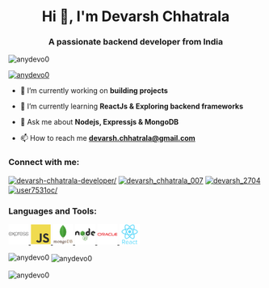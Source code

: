 <h1 align="center">Hi 👋, I'm Devarsh Chhatrala</h1>
<h3 align="center">A passionate backend developer from India</h3>

<p align="left"> <img src="https://komarev.com/ghpvc/?username=anydevo0&label=Profile%20views&color=0e75b6&style=flat" alt="anydevo0" /> </p>

<p align="left"> <a href="https://github.com/ryo-ma/github-profile-trophy"><img src="https://github-profile-trophy.vercel.app/?username=anydevo0" alt="anydevo0" /></a> </p>

- 🔭 I’m currently working on **building projects**

- 🌱 I’m currently learning **ReactJs & Exploring backend frameworks**

- 💬 Ask me about **Nodejs, Expressjs & MongoDB**

- 📫 How to reach me **devarsh.chhatrala@gmail.com**

<h3 align="left">Connect with me:</h3>
<p align="left">
<a href="https://linkedin.com/in/devarsh-chhatrala-developer/" target="blank"><img align="center" src="https://raw.githubusercontent.com/rahuldkjain/github-profile-readme-generator/master/src/images/icons/Social/linked-in-alt.svg" alt="devarsh-chhatrala-developer/" height="30" width="40" /></a>
<a href="https://instagram.com/devarsh_chhatrala_007" target="blank"><img align="center" src="https://raw.githubusercontent.com/rahuldkjain/github-profile-readme-generator/master/src/images/icons/Social/instagram.svg" alt="devarsh_chhatrala_007" height="30" width="40" /></a>
<a href="https://www.codechef.com/users/devarsh_2704" target="blank"><img align="center" src="https://cdn.jsdelivr.net/npm/simple-icons@3.1.0/icons/codechef.svg" alt="devarsh_2704" height="30" width="40" /></a>
<a href="https://www.leetcode.com/user7531oc/" target="blank"><img align="center" src="https://raw.githubusercontent.com/rahuldkjain/github-profile-readme-generator/master/src/images/icons/Social/leet-code.svg" alt="user7531oc/" height="30" width="40" /></a>
</p>

<h3 align="left">Languages and Tools:</h3>
<p align="left"> <a href="https://expressjs.com" target="_blank" rel="noreferrer"> <img src="https://raw.githubusercontent.com/devicons/devicon/master/icons/express/express-original-wordmark.svg" alt="express" width="40" height="40"/> </a> <a href="https://developer.mozilla.org/en-US/docs/Web/JavaScript" target="_blank" rel="noreferrer"> <img src="https://raw.githubusercontent.com/devicons/devicon/master/icons/javascript/javascript-original.svg" alt="javascript" width="40" height="40"/> </a> <a href="https://www.mongodb.com/" target="_blank" rel="noreferrer"> <img src="https://raw.githubusercontent.com/devicons/devicon/master/icons/mongodb/mongodb-original-wordmark.svg" alt="mongodb" width="40" height="40"/> </a> <a href="https://nodejs.org" target="_blank" rel="noreferrer"> <img src="https://raw.githubusercontent.com/devicons/devicon/master/icons/nodejs/nodejs-original-wordmark.svg" alt="nodejs" width="40" height="40"/> </a> <a href="https://www.oracle.com/" target="_blank" rel="noreferrer"> <img src="https://raw.githubusercontent.com/devicons/devicon/master/icons/oracle/oracle-original.svg" alt="oracle" width="40" height="40"/> </a> <a href="https://reactjs.org/" target="_blank" rel="noreferrer"> <img src="https://raw.githubusercontent.com/devicons/devicon/master/icons/react/react-original-wordmark.svg" alt="react" width="40" height="40"/> </a> </p>

<p><img align="left" src="https://github-readme-stats.vercel.app/api/top-langs?username=anydevo0&show_icons=true&locale=en&layout=compact" alt="anydevo0" /></p>

<p>&nbsp;<img align="center" src="https://github-readme-stats.vercel.app/api?username=anydevo0&show_icons=true&locale=en" alt="anydevo0" /></p>

<p><img align="center" src="https://github-readme-streak-stats.herokuapp.com/?user=anydevo0&" alt="anydevo0" /></p>
